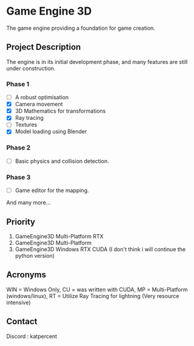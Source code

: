 # Game Engine 3D

The game engine providing a foundation for game creation.

## Project Description

The engine is in its initial development phase, and many features are still under construction.

### Phase 1
- [ ] A robust optimisation
- [X] Camera movement
- [X] 3D Mathematics for transformations
- [X] Ray tracing
- [ ] Textures
- [X] Model loading using Blender

### Phase 2
- [ ] Basic physics and collision detection.

### Phase 3
- [ ] Game editor for the mapping.

And many more...

## Priority

1. GameEngine3D Multi-Platform RTX
2. GameEngine3D Multi-Platform
3. GameEngine3D Windows RTX CUDA
(I don't think i will continue the python version)

## Acronyms

WIN = Windows Only,
CU = was written with CUDA,
MP = Multi-Platform (windows/linux),
RT = Utilize Ray Tracing for lightning (Very resource intensive)

## Contact

Discord : katpercent
